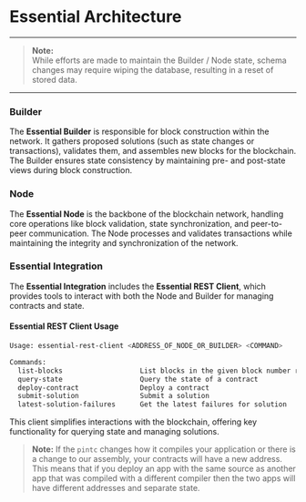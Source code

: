 # Essential Architecture

---

> **Note:**  
> While efforts are made to maintain the Builder / Node state, schema changes may require wiping the database, resulting in a reset of stored data.

---

### Builder

The **Essential Builder** is responsible for block construction within the network. It gathers proposed solutions (such as state changes or transactions), validates them, and assembles new blocks for the blockchain. The Builder ensures state consistency by maintaining pre- and post-state views during block construction.

### Node

The **Essential Node** is the backbone of the blockchain network, handling core operations like block validation, state synchronization, and peer-to-peer communication. The Node processes and validates transactions while maintaining the integrity and synchronization of the network.

### Essential Integration

The **Essential Integration** includes the **Essential REST Client**, which provides tools to interact with both the Node and Builder for managing contracts and state.

#### Essential REST Client Usage

``` bash
Usage: essential-rest-client <ADDRESS_OF_NODE_OR_BUILDER> <COMMAND>

Commands:
  list-blocks                   List blocks in the given block number range
  query-state                   Query the state of a contract
  deploy-contract               Deploy a contract
  submit-solution               Submit a solution
  latest-solution-failures      Get the latest failures for solution
```

This client simplifies interactions with the blockchain, offering key functionality for querying state and managing solutions.

> **Note:** If the `pintc` changes how it compiles your application or there is a change to our assembly, your contracts will have a new address. This means that if you deploy an app with the same source as another app that was compiled with a different compiler then the two apps will have different addresses and separate state.

